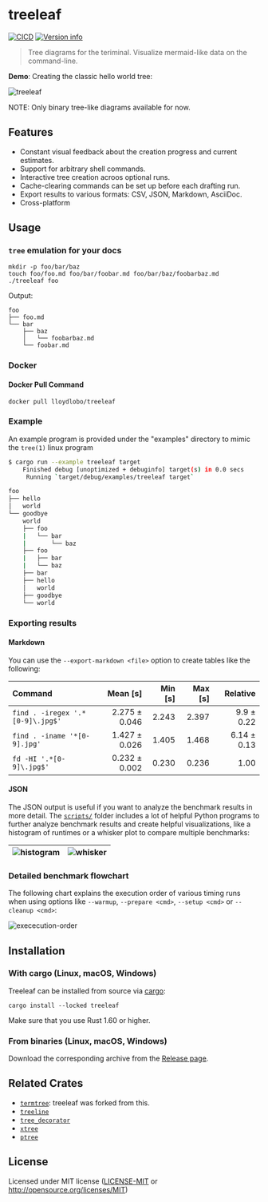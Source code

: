 # treeleaf

[![CICD](https://github.com/lloydlobo/treeleaf/actions/workflows/CICD.yml/badge.svg)](https://github.com/lloydlobo/treeleaf/actions/workflows/CICD.yml)
[![Version info](https://img.shields.io/crates/v/trealeaf.svg)](https://crates.io/crates/trealeaf)

> Tree diagrams for the teriminal.
> Visualize mermaid-like data on the command-line.

<!-- [API documentation](https://docs.rs/treeleaf) -->

**Demo**: Creating the classic hello world tree:

![treeleaf](https://i.imgur.com/z19OYxE.gif)

NOTE: Only binary tree-like diagrams available for now.

## Features

* Constant visual feedback about the creation progress and current estimates.
* Support for arbitrary shell commands.
* Interactive tree creation acroos optional runs.
* Cache-clearing commands can be set up before each drafting run.
* Export results to various formats: CSV, JSON, Markdown, AsciiDoc.
* Cross-platform

## Usage

### `tree` emulation for your docs

```shell
mkdir -p foo/bar/baz
touch foo/foo.md foo/bar/foobar.md foo/bar/baz/foobarbaz.md
./treeleaf foo
```

Output:

```shell
foo
├── foo.md
└── bar
    ├── baz
    │   └── foobarbaz.md
    └── foobar.md
```

### Docker

#### Docker Pull Command

```shell
docker pull lloydlobo/treeleaf
```

### Example

An example program is provided under the "examples" directory to mimic the `tree(1)`
linux program

```bash
$ cargo run --example treeleaf target
    Finished debug [unoptimized + debuginfo] target(s) in 0.0 secs
     Running `target/debug/examples/treeleaf target`

foo
├── hello
│   world
└── goodbye
    world
    ├── foo
    |   └── bar
    |       └── baz
    ├── foo
    |   ├── bar
    |   └── baz
    ├── bar
    ├── hello
    │   world
    ├── goodbye
    └── world
```

### Exporting results

#### Markdown

You can use the `--export-markdown <file>` option to create tables like the following:

| Command | Mean [s] | Min [s] | Max [s] | Relative |
|:---|---:|---:|---:|---:|
| `find . -iregex '.*[0-9]\.jpg$'` | 2.275 ± 0.046 | 2.243 | 2.397 |9.9 ± 0.22 |
| `find . -iname '*[0-9].jpg'` | 1.427 ± 0.026 | 1.405 | 1.468 | 6.14 ± 0.13 |
| `fd -HI '.*[0-9]\.jpg$'` | 0.232 ± 0.002 | 0.230 | 0.236 | 1.00 |

#### JSON

The JSON output is useful if you want to analyze
the benchmark results in more detail. The [`scripts/`](https://github.com/lloydlobo/treeleaf/tree/master/scripts)
folder includes a lot of helpful Python programs to further analyze
benchmark results and create helpful visualizations, like a histogram
of runtimes or a whisker plot to compare multiple benchmarks:

| ![histogram](doc/histogram.png) | ![whisker](doc/whisker.png) |
|---:|---:|

### Detailed benchmark flowchart

The following chart explains the execution order of various timing runs when
using options like `--warmup`, `--prepare <cmd>`, `--setup <cmd>` or `--cleanup <cmd>`:

![exececution-order](doc/execution-order.png)

## Installation

### With cargo (Linux, macOS, Windows)

Treeleaf can be installed from source via [cargo](https://doc.rust-lang.org/cargo/):

```shell
cargo install --locked treeleaf
```

Make sure that you use Rust 1.60 or higher.

### From binaries (Linux, macOS, Windows)

Download the corresponding archive from the [Release page](https://github.com/lloydlobo/treeleaf/releases).

## Related Crates

* [`termtree`](https://crates.io/crates/termtree): treeleaf was forked from this.
* [`treeline`](https://crates.io/crates/treeline)
* [`tree_decorator`](https://crates.io/crates/tree_decorator)
* [`xtree`](https://crates.io/crates/xtree)
* [`ptree`](https://crates.io/crates/ptree)

## License

Licensed under MIT license ([LICENSE-MIT](LICENSE-MIT) or <http://opensource.org/licenses/MIT>)
